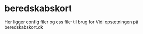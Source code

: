# beredskabskort

Her ligger config filer og css filer til brug for Vidi opsætningen på beredskabskort.dk
